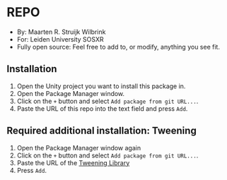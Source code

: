 # REPO

- By: Maarten R. Struijk Wilbrink
- For: Leiden University SOSXR
- Fully open source: Feel free to add to, or modify, anything you see fit.

## Installation
1. Open the Unity project you want to install this package in.
2. Open the Package Manager window.
3. Click on the `+` button and select `Add package from git URL...`.
4. Paste the URL of this repo into the text field and press `Add`.


## Required additional installation: Tweening
1. Open the Package Manager window again
2. Click on the `+` button and select `Add package from git URL...`. 
3. Paste the URL of the [Tweening Library](https://github.com/solo-fsw/sosxr-unity-tweening.git)
4. Press `Add`.
